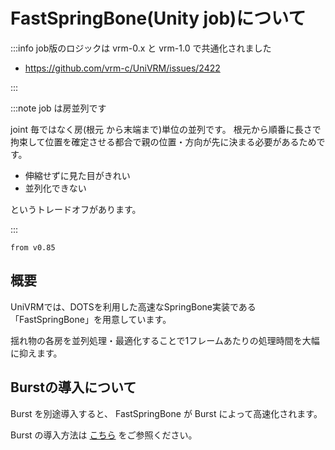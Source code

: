 # FastSpringBone(Unity job)について

:::info job版のロジックは vrm-0.x と vrm-1.0 で共通化されました

- https://github.com/vrm-c/UniVRM/issues/2422

:::

:::note job は房並列です

joint 毎ではなく房(根元 から末端まで)単位の並列です。
根元から順番に長さで拘束して位置を確定させる都合で親の位置・方向が先に決まる必要があるためです。

- 伸縮せずに見た目がきれい
- 並列化できない

というトレードオフがあります。

:::


`from v0.85`

## 概要

UniVRMでは、DOTSを利用した高速なSpringBone実装である「FastSpringBone」を用意しています。

揺れ物の各房を並列処理・最適化することで1フレームあたりの処理時間を大幅に抑えます。

## Burstの導入について

Burst を別途導入すると、 FastSpringBone が Burst によって高速化されます。

Burst の導入方法は [こちら](https://docs.unity3d.com/ja/2019.4/Manual/upm-ui-install.html) をご参照ください。
